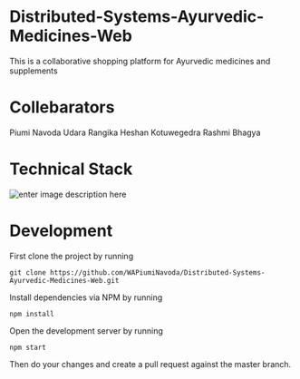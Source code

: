 # Distributed-Systems-Ayurvedic-Medicines-Web
This is a collaborative shopping platform for Ayurvedic medicines and supplements 

# Collebarators

Piumi Navoda
Udara Rangika
Heshan Kotuwegedra
Rashmi Bhagya

# Technical Stack
![enter image description here](https://res.cloudinary.com/sliit45/image/upload/v1665509665/SPMAPP/Orange_Minimal_Illustrative_Reddit_Banner_eaowfg.png)

# Development
First clone the project by running

    git clone https://github.com/WAPiumiNavoda/Distributed-Systems-Ayurvedic-Medicines-Web.git

Install dependencies via NPM by running

    npm install

Open the development server by running

    npm start
Then do your changes and create a pull request against the master branch.
